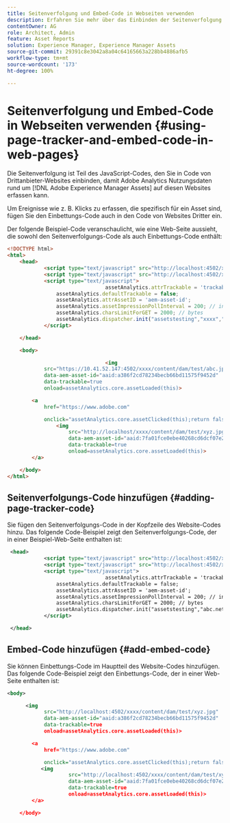 ```yaml
---
title: Seitenverfolgung und Embed-Code in Webseiten verwenden
description: Erfahren Sie mehr über das Einbinden der Seitenverfolgung und das Einbetten von JavaScript-Codes in Ihren Website-Code, damit Adobe Analytics Nutzungsdaten zu Assets erfassen kann.
contentOwner: AG
role: Architect, Admin
feature: Asset Reports
solution: Experience Manager, Experience Manager Assets
source-git-commit: 29391c8e3042a8a04c64165663a228bb4886afb5
workflow-type: tm+mt
source-wordcount: '173'
ht-degree: 100%

---
```


# Seitenverfolgung und Embed-Code in Webseiten verwenden {#using-page-tracker-and-embed-code-in-web-pages}

Die Seitenverfolgung ist Teil des JavaScript-Codes, den Sie in Code von Drittanbieter-Websites einbinden, damit Adobe Analytics Nutzungsdaten rund um [!DNL Adobe Experience Manager Assets] auf diesen Websites erfassen kann.

Um Ereignisse wie z. B. Klicks zu erfassen, die spezifisch für ein Asset sind, fügen Sie den Einbettungs-Code auch in den Code von Websites Dritter ein.

Der folgende Beispiel-Code veranschaulicht, wie eine Web-Seite aussieht, die sowohl den Seitenverfolgungs-Code als auch Einbettungs-Code enthält:

```html
<!DOCTYPE html>
<html>
    <head>
            <script type="text/javascript" src="http://localhost:4502/xxxx/etc.clientlibs/dam/clientlibs/sitecatalyst/appmeasurement.js"></script>
            <script type="text/javascript" src="http://localhost:4502/xxxx/etc.clientlibs/dam/clientlibs/assetinsights/pagetracker.js"></script>
            <script type="text/javascript">
                                assetAnalytics.attrTrackable = 'trackable';
                assetAnalytics.defaultTrackable = false;
                assetAnalytics.attrAssetID = 'aem-asset-id';
                assetAnalytics.assetImpressionPollInterval = 200; // interval in milliseconds
                assetAnalytics.charsLimitForGET = 2000; // bytes
                assetAnalytics.dispatcher.init("assetstesting","xxxx","xxx","list1","eVar3","event8","event7");
            </script>

    </head>

    <body>

                                <img
            src="https://10.41.52.147:4502/xxxx/content/dam/test/abc.jpg"
            data-aem-asset-id="aaid:a386f2cd78234becb66bd11575f9452d"
            data-trackable=true
            onload=assetAnalytics.core.assetLoaded(this)>

        <a
            href="https://www.adobe.com"

            onclick="assetAnalytics.core.assetClicked(this);return false">
                <img
                    src="http://localhost/xxxx/content/dam/test/xyz.jpg"
                    data-aem-asset-id="aaid:7fa01fce0ebe40268cd6dcf07e2d9cb1"
                    data-trackable=true
                    onload=assetAnalytics.core.assetLoaded(this)>
        </a>

    </body>
</html>
```

## Seitenverfolgungs-Code hinzufügen {#adding-page-tracker-code}

Sie fügen den Seitenverfolgungs-Code in der Kopfzeile des Website-Codes hinzu. Das folgende Code-Beispiel zeigt den Seitenverfolgungs-Code, der in einer Beispiel-Web-Seite enthalten ist:

```xml
 <head>
            <script type="text/javascript" src="http://localhost:4502/xxxx/etc.clientlibs/dam/clientlibs/sitecatalyst/appmeasurement.js"></script>
            <script type="text/javascript" src="http://localhost:4502/xxxx/etc.clientlibs/dam/clientlibs/foundation/assetinsights/pagetracker.js"></script>
            <script type="text/javascript">
                                assetAnalytics.attrTrackable = 'trackable';
                assetAnalytics.defaultTrackable = false;
                assetAnalytics.attrAssetID = 'aem-asset-id';
                assetAnalytics.assetImpressionPollInterval = 200; // interval in millis
                assetAnalytics.charsLimitForGET = 2000; // bytes
                assetAnalytics.dispatcher.init("assetstesting","abc.net","bee","list1","eVar3","event8","event7");
            </script>

 </head>
```

## Embed-Code hinzufügen {#add-embed-code}

Sie können Einbettungs-Code im Hauptteil des Website-Codes hinzufügen. Das folgende Code-Beispiel zeigt den Einbettungs-Code, der in einer Web-Seite enthalten ist:

```xml
<body>

      <img
            src="http://localhost:4502/xxxx/content/dam/test/xyz.jpg"
            data-aem-asset-id="aaid:a386f2cd78234becb66bd11575f9452d"
            data-trackable=true
            onload=assetAnalytics.core.assetLoaded(this)>

        <a
            href="https://www.adobe.com"

            onclick="assetAnalytics.core.assetClicked(this);return false">
           <img
                    src="http://localhost:4502/xxxx/content/dam/test/xyz.jpg"
                    data-aem-asset-id="aaid:7fa01fce0ebe40268cd6dcf07e2d9cb1"
                    data-trackable=true
                    onload=assetAnalytics.core.assetLoaded(this)>
        </a>

    </body>
```
